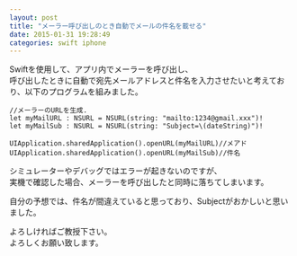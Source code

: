 ```yaml
---
layout: post
title: "メーラー呼び出しのとき自動でメールの件名を載せる"
date: 2015-01-31 19:28:49
categories: swift iphone
---
```

<p>Swiftを使用して、アプリ内でメーラーを呼び出し、<br>
呼び出したときに自動で宛先メールアドレスと件名を入力させたいと考えており、以下のプログラムを組みました。</p>

<pre><code>//メーラーのURLを生成.
let myMailURL : NSURL = NSURL(string: "mailto:1234@gmail.xxx")!
let myMailSub : NSURL = NSURL(string: "Subject=\(dateString)")!

UIApplication.sharedApplication().openURL(myMailURL)//メアド
UIApplication.sharedApplication().openURL(myMailSub)//件名
</code></pre>

<p>シミュレーターやデバッグではエラーが起きないのですが、<br>
実機で確認した場合、メーラーを呼び出したと同時に落ちてしまいます。</p>

<p>自分の予想では、件名が間違えていると思っており、Subjectがおかしいと思いました。</p>

<p>よろしければご教授下さい。<br>
よろしくお願い致します。</p>
